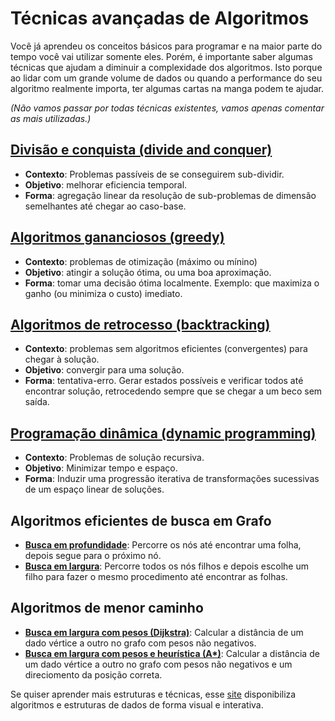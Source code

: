 # Técnicas avançadas de Algoritmos

Você já aprendeu os conceitos básicos para programar e na maior parte do tempo você vai utilizar somente eles. Porém, é importante saber algumas técnicas que ajudam a diminuir a complexidade dos algoritmos. Isto porque ao lidar com um grande volume de dados ou quando a performance do seu algoritmo realmente importa, ter algumas cartas na manga podem te ajudar.

*(Não vamos passar por todas técnicas existentes, vamos apenas comentar as mais utilizadas.)*


## [Divisão e conquista (divide and conquer)](divideandconquer)
- **Contexto**: Problemas passíveis de se conseguirem sub-dividir.
- **Objetivo**: melhorar eficiencia temporal.
- **Forma**: agregação linear da resolução de sub-problemas de dimensão semelhantes até chegar ao caso-base.

## [Algoritmos gananciosos (greedy)](greedy)
- **Contexto**: problemas de otimização (máximo ou mínino)
- **Objetivo**: atingir a solução ótima, ou uma boa aproximação.
- **Forma**: tomar uma decisão ótima localmente. Exemplo: que maximiza o ganho (ou minimiza o custo) imediato.

## [Algoritmos de retrocesso (backtracking)](backtracking)
- **Contexto**: problemas sem algoritmos eficientes (convergentes) para chegar à solução.
- **Objetivo**: convergir para uma solução.
- **Forma**: tentativa-erro. Gerar estados possíveis e verificar todos até encontrar solução, retrocedendo sempre que se chegar a um beco sem saída.

## [Programação dinâmica (dynamic programming)](dynamicprogramming)
- **Contexto**: Problemas de solução recursiva.
- **Objetivo**: Minimizar tempo e espaço.
-  **Forma**: Induzir uma progressão iterativa de transformações sucessivas de um espaço linear de soluções.

## Algoritmos eficientes de busca em Grafo
- **[Busca em profundidade](graph/depth-first.md)**: Percorre os nós até encontrar uma folha, depois segue para o próximo nó.
- **[Busca em largura](graph/breadth-first.md)**: Percorre todos os nós filhos e depois escolhe um filho para fazer o mesmo procedimento até encontrar as folhas.

## Algoritmos de menor caminho
- **[Busca em largura com pesos (Dijkstra)](graph/dijkstra.md)**: Calcular a distância de um dado vértice a outro no grafo com pesos não negativos.
- **[Busca em largura com pesos e heurística (A*)](graph/a-star.md)**: Calcular a distância de um dado vértice a outro no grafo com pesos não negativos e um direciomento da posição correta.

Se quiser aprender mais estruturas e técnicas, esse [site](https://visualgo.net/pt) disponibiliza algoritmos e estruturas de dados de forma visual e interativa. 
